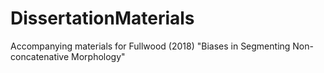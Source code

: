 # DissertationMaterials
Accompanying materials for Fullwood (2018) "Biases in Segmenting Non-concatenative Morphology"
